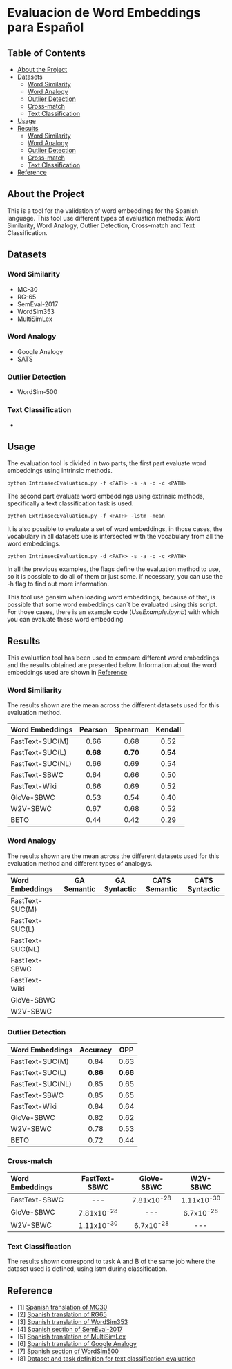 
# Evaluacion de Word Embeddings para Español


<!-- TABLE OF CONTENTS -->
## Table of Contents

* [About the Project](#about-the-project)
* [Datasets](#datasets)
  * [Word Similarity](#word-similarity)
  * [Word Analogy](#word-analogy)
  * [Outlier Detection](#outlier-detection)
  * [Cross-match](#cross-match)
  * [Text Classification](#text-classification)
* [Usage](#usage)
* [Results](#results)
  * [Word Similarity](#word-similarity)
  * [Word Analogy](#word-analogy)
  * [Outlier Detection](#outlier-detection)
  * [Cross-match](#cross-match)
  * [Text Classification](#text-classification)
* [Reference](#reference)


<!-- ABOUT THE PROJECT -->
## About the Project

This is a tool for the validation of word embeddings for the Spanish language. This tool use different types 
of evaluation methods: Word Similarity, Word Analogy, Outlier Detection, Cross-match and Text Classification.

<!-- DATASETS -->
## Datasets

### Word Similarity

* MC-30
* RG-65
* SemEval-2017
* WordSim353
* MultiSimLex

### Word Analogy

* Google Analogy
* SATS

### Outlier Detection

* WordSim-500

### Text Classification

* 


<!-- USAGE EXAMPLE -->
## Usage

The evaluation tool is divided in two parts, the first part evaluate word embeddings using intrinsic methods.

```
python IntrinsecEvaluation.py -f <PATH> -s -a -o -c <PATH>
```

The second part evaluate word embeddings using extrinsic methods, specifically a text classification task is used.

```
python ExtrinsecEvaluation.py -f <PATH> -lstm -mean
```

It is also possible to evaluate a set of word embeddings, in those cases, the vocabulary in all datasets use is 
intersected with the vocabulary from all the word embeddings.

```
python IntrinsecEvaluation.py -d <PATH> -s -a -o -c <PATH>
```

In all the previous examples, the flags define the evaluation method to use, so it is possible to do all of them or 
just some. if necessary, you can use the -h flag to find out more information.

This tool use gensim when loading word embeddings, because of that, is possible that some word embeddings can´t be 
evaluated using this script. For those cases, there is an example code (*UseExample.ipynb*) with which you can evaluate 
these word embedding


<!-- RESULTS -->
## Results

This evaluation tool has been used to compare different word embeddings and the results obtained are presented below.
Information about the word embeddings used are shown in [Reference](#reference)

### Word Similiarity

The results shown are the mean across the different datasets used for this evaluation method.

| Word Embeddings   |  Pearson | Spearman | Kendall |
| :---------------- | :--: | :--: | :--: |
| FastText-SUC(M)   | 0.66 | 0.68 | 0.52 |
| FastText-SUC(L)   | **0.68** | **0.70** | **0.54** |
| FastText-SUC(NL)  | 0.66 | 0.69 | 0.54 |
| FastText-SBWC     | 0.64 | 0.66 | 0.50 |
| FastText-Wiki     | 0.66 | 0.69 | 0.52 |
| GloVe-SBWC        | 0.53 | 0.54 | 0.40 |
| W2V-SBWC          | 0.67 | 0.68 | 0.52 |
| BETO              | 0.44 | 0.42 | 0.29 |


### Word Analogy

The results shown are the mean across the different datasets used for this evaluation method and different types of 
analogys.

| Word Embeddings   | GA Semantic | GA Syntactic | CATS Semantic | CATS Syntactic |
| :---------------- | :--: | :--: | :--: | :--: |
| FastText-SUC(M)   |  |  |  |  |
| FastText-SUC(L)   |  |  |  |  |
| FastText-SUC(NL)  |  |  |  |  |
| FastText-SBWC     |  |  |  |  |
| FastText-Wiki     |  |  |  |  |
| GloVe-SBWC        |  |  |  |  |
| W2V-SBWC          |  |  |  |  |


### Outlier Detection

| Word Embeddings   | Accuracy | OPP |
| :---------------- | :--: | :--: |
| FastText-SUC(M)   | 0.84 | 0.63 |
| FastText-SUC(L)   | **0.86** | **0.66** |
| FastText-SUC(NL)  | 0.85 | 0.65 |
| FastText-SBWC     | 0.85 | 0.65 |
| FastText-Wiki     | 0.84 | 0.64 |
| GloVe-SBWC        | 0.82 | 0.62 |
| W2V-SBWC          | 0.78 | 0.53 |
| BETO              | 0.72 | 0.44 |


### Cross-match

| Word Embeddings | FastText-SBWC | GloVe-SBWC | W2V-SBWC |
| :-------------- | :--: | :--: | :--: |
| FastText-SBWC   | \--- | 7.81x10<sup>-28</sup> | 1.11x10<sup>-30</sup> |
| GloVe-SBWC      | 7.81x10<sup>-28</sup> | \--- | 6.7x10<sup>-28</sup> |
| W2V-SBWC        | 1.11x10<sup>-30</sup> | 6.7x10<sup>-28</sup> | \--- |


### Text Classification

The results shown correspond to task A and B of the same job where the dataset used is defined, using lstm during 
classification.

 


<!-- REFERENCE -->
## Reference

* [1] [Spanish translation of MC30]()
* [2] [Spanish translation of RG65]()
* [3] [Spanish translation of WordSim353]()
* [4] [Spanish section of SemEval-2017]()
* [5] [Spanish translation of MultiSimLex]()
* [6] [Spanish translation of Google Analogy]()
* [7] [Spanish section of WordSim500]()
* [8] [Dataset and task definition for text classification evaluation]()
